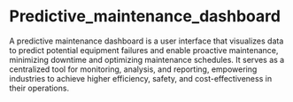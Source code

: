 # Predictive_maintenance_dashboard
A predictive maintenance dashboard is a user interface that visualizes data to predict potential equipment failures and enable proactive maintenance, minimizing downtime and optimizing maintenance schedules. It serves as a centralized tool for monitoring, analysis, and reporting, empowering industries to achieve higher efficiency, safety, and cost-effectiveness in their operations.